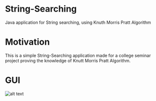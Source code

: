 # String-Searching
Java application for String searching, using Knuth Morris Pratt Algorithm

# Motivation
This is a simple String-Searching application made for a college seminar project proving the knowledge of Knutt Morris Pratt Algorithm.

# GUI
![alt text](https://i.imgur.com/E0rSD9l.png)
